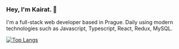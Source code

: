 ### Hey, I'm Kairat. 👋

I'm a full-stack web developer based in Prague. Daily using modern technologies such as Javascript, Typescript, React, Redux, MySQL.


[![Top Langs](https://github-readme-stats.vercel.app/api/top-langs/?username=nurakhmet&langs_count=5&layout=compact&bg_color=000000&text_color=FFFFFF&title_color=FFFFFF)]()
